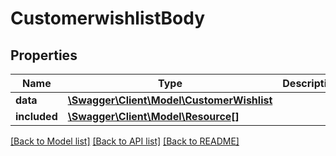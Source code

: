 # CustomerwishlistBody

## Properties
Name | Type | Description | Notes
------------ | ------------- | ------------- | -------------
**data** | [**\Swagger\Client\Model\CustomerWishlist**](CustomerWishlist.md) |  | [optional] 
**included** | [**\Swagger\Client\Model\Resource[]**](Resource.md) |  | [optional] 

[[Back to Model list]](../../README.md#documentation-for-models) [[Back to API list]](../../README.md#documentation-for-api-endpoints) [[Back to README]](../../README.md)

